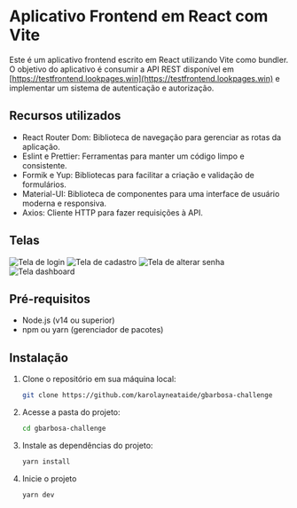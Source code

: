 # Aplicativo Frontend em React com Vite

Este é um aplicativo frontend escrito em React utilizando Vite como bundler. O objetivo do aplicativo é consumir a API REST disponível em [https://testfrontend.lookpages.win](https://testfrontend.lookpages.win) e implementar um sistema de autenticação e autorização.

## Recursos utilizados

- React Router Dom: Biblioteca de navegação para gerenciar as rotas da aplicação.
- Eslint e Prettier: Ferramentas para manter um código limpo e consistente.
- Formik e Yup: Bibliotecas para facilitar a criação e validação de formulários.
- Material-UI: Biblioteca de componentes para uma interface de usuário moderna e responsiva.
- Axios: Cliente HTTP para fazer requisições à API.

## Telas

![Tela de login](../../projetos//login-plus/public/login-page.png)
![Tela de cadastro](../../projetos//login-plus/public/register-page.png)
![Tela de alterar senha](../../projetos//login-plus/public/change-password-page.png)
![Tela dashboard](../../projetos//login-plus/public/dashboard-page.png)

## Pré-requisitos

- Node.js (v14 ou superior)
- npm ou yarn (gerenciador de pacotes)

## Instalação

1. Clone o repositório em sua máquina local:

   ```bash
   git clone https://github.com/karolayneataide/gbarbosa-challenge
   ```

2. Acesse a pasta do projeto:

   ```bash
   cd gbarbosa-challenge
   ```

3. Instale as dependências do projeto:

   ```bash
   yarn install
   ```

4. Inicie o projeto

   ```bash
   yarn dev
   ```
